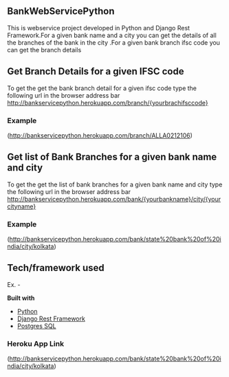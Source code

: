 ## BankWebServicePython
This is webservice project developed in Python and Django Rest Framework.For a given  bank name and a city you can get the details of all
the branches of the bank in the city .For a given bank branch ifsc code you can get the branch details

## Get Branch Details for a given IFSC code
To get the get the bank branch detail for a given ifsc code type the following url in the browser address bar
http://bankservicepython.herokuapp.com/branch/{yourbrachifsccode}
### Example 
(http://bankservicepython.herokuapp.com/branch/ALLA0212106)

## Get list of Bank Branches for a given bank name and city
To get the get the list of bank branches  for a given bank name and city  type the following url in the browser address bar
http://bankservicepython.herokuapp.com/bank/{yourbankname}/city/{yourcityname}
### Example 
(http://bankservicepython.herokuapp.com/bank/state%20bank%20of%20india/city/kolkata)


## Tech/framework used
Ex. -

<b>Built with</b>
- [Python](https://www.python.org/)
- [Django Rest Framework](http://www.django-rest-framework.org/)
- [Postgres SQL](https://www.postgresql.org/)


 ### Heroku App Link
(http://bankservicepython.herokuapp.com/bank/state%20bank%20of%20india/city/kolkata)
